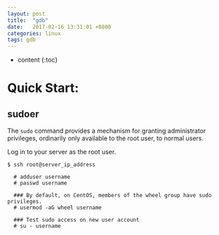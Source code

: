 ```yaml
---
layout: post
title:  "gdb"
date:   2017-02-16 13:31:01 +0800
categories: linux
tags: gdb
---
```


* content
{:toc}


# Quick Start:

## sudoer

The `sudo` command provides a mechanism for granting administrator privileges, ordinarily only available to the root user, to normal users.

Log in to your server as the root user.

    $ ssh root@server_ip_address

      # adduser username
      # passwd username

      ### By default, on CentOS, members of the wheel group have sudo privileges.
      # usermod -aG wheel username

      ### Test sudo access on new user account
      # su - username


  [1]: https://www.digitalocean.com/community/tutorials/how-to-create-a-sudo-user-on-centos-quickstart

